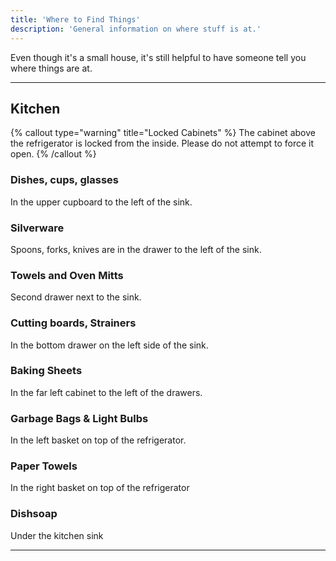 ```yaml
---
title: 'Where to Find Things'
description: 'General information on where stuff is at.'
---
```


Even though it's a small house, it's still helpful to have someone tell you where things are at.

---

## Kitchen

{% callout type="warning" title="Locked Cabinets" %}
The cabinet above the refrigerator is locked from the inside. Please do not attempt to force it open.
{% /callout %}

### Dishes, cups, glasses

In the upper cupboard to the left of the sink.

### Silverware

Spoons, forks, knives are in the drawer to the left of the sink.

### Towels and Oven Mitts

Second drawer next to the sink.

### Cutting boards, Strainers

In the bottom drawer on the left side of the sink.

### Baking Sheets

In the far left cabinet to the left of the drawers.

### Garbage Bags & Light Bulbs

In the left basket on top of the refrigerator.

### Paper Towels

In the right basket on top of the refrigerator

### Dishsoap

Under the kitchen sink

---
